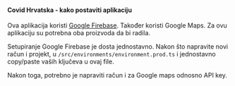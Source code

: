 #### Covid Hrvatska - kako postaviti aplikaciju

Ova aplikacija koristi [Google Firebase](https://firebase.google.com/?gclid=CjwKCAjw95D0BRBFEiwAcO1KDG4U6gFKDtyJoHYMRnTmQUmsKu-cOAwLqgdTzejeRa1LEj3zK4NeNhoCNYcQAvD_BwE). Također
koristi Google Maps. Za ovu aplikaciju su potrebna oba proizvoda da bi radila.

Setupiranje Google Firebase je dosta jednostavno. Nakon što napravite novi račun i projekt,
u `/src/environments/environment.prod.ts` i jednostavno copy/paste vaših ključeva u ovaj file.

Nakon toga, potrebno je napraviti račun i za Google maps odnosno API key. 
